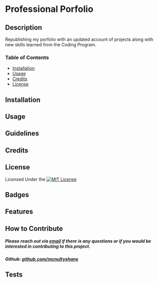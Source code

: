 # Professional Porfolio

## Description

Republishing my porfolio with an updated account of projects along with new skills learned from the Coding Program.  


### Table of Contents

- [Installation](#installation)
- [Usage](#usage)
- [Credits](#credits)
- [License](#license)

## Installation 


## Usage 


## Guidelines


## Credits


## License

Licensed Under the [![MIT License](https://img.shields.io/badge/License-MIT-yellow.svg)](https://opensource.org/licenses/MIT)

## Badges


## Features


## How to Contribute

##### Please reach out via [email](mailto:mcnultyshanej@gmail.com) if there is any questions or if you would be interested in contributing to this project.
##### Github: [github.com/mcnultyshane](https://github.com/mcnultyshane)

## Tests